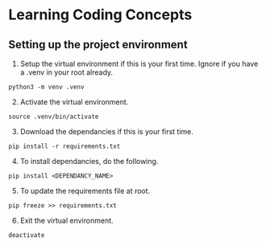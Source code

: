 # Learning Coding Concepts
## Setting up the project environment 
1. Setup the virtual environment if this is your first time. Ignore if you have a .venv in your root already.
```
python3 -m venv .venv
```
2. Activate the virtual environment.
```
source .venv/bin/activate
```
3. Download the dependancies if this is your first time.
```
pip install -r requirements.txt
```
4. To install dependancies, do the following. 
```
pip install <DEPENDANCY_NAME>
```
5. To update the requirements file at root.
```
pip freeze >> requirements.txt
```
6. Exit the virtual environment.
```
deactivate 
```
